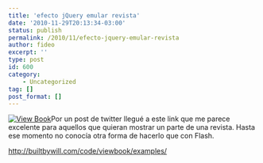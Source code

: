 ```yaml
---
title: 'efecto jQuery emular revista'
date: '2010-11-29T20:13:34-03:00'
status: publish
permalink: /2010/11/efecto-jquery-emular-revista
author: fideo
excerpt: ''
type: post
id: 600
category:
    - Uncategorized
tag: []
post_format: []
---
```

[![View Book](http://builtbywill.com/code/viewbook/images/viewbook.png "viewbook")](http://builtbywill.com/code/viewbook/examples/)Por un post de twitter llegué a este link que me parece excelente para aquellos que quieran mostrar un parte de una revista. Hasta ese momento no conocía otra forma de hacerlo que con Flash.

<http://builtbywill.com/code/viewbook/examples/>